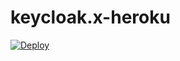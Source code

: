 # keycloak.x-heroku

[![Deploy](https://www.herokucdn.com/deploy/button.svg)](https://heroku.com/deploy)
